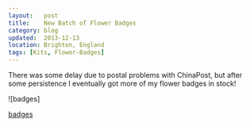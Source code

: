 ```yaml
---
layout:   post
title:    New Batch of Flower Badges
category: blog
updated:  2013-12-13
location: Brighton, England
tags: [Kits, Flower-Badges]
---
```

There was some delay due to postal problems with ChinaPost, but after some persistence I eventually got more of my flower badges in stock!

![badges]

[badges](/Content/blog_images/Flower_Badges_Batch.jpg)